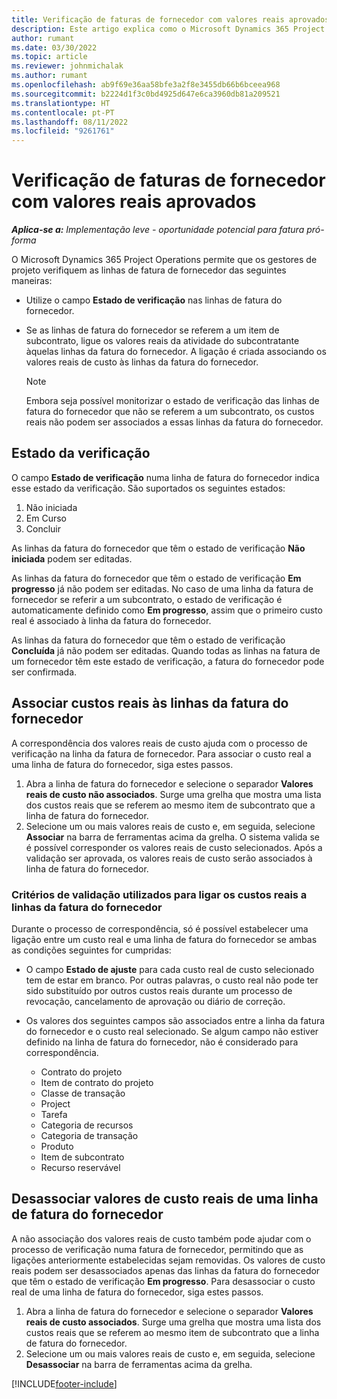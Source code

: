 ```yaml
---
title: Verificação de faturas de fornecedor com valores reais aprovados
description: Este artigo explica como o Microsoft Dynamics 365 Project Operations permite que os gestores de projeto verifiquem as faturas dos fornecedores com os valores reais que foram aprovados como contratantes durante o trabalho e tempo registados, bem como as despesas e materiais que foram utilizados pelos membros da equipa do projeto.
author: rumant
ms.date: 03/30/2022
ms.topic: article
ms.reviewer: johnmichalak
ms.author: rumant
ms.openlocfilehash: ab9f69e36aa58bfe3a2f8e3455db66b6bceea968
ms.sourcegitcommit: b2224d1f3c0bd4925d647e6ca3960db81a209521
ms.translationtype: HT
ms.contentlocale: pt-PT
ms.lasthandoff: 08/11/2022
ms.locfileid: "9261761"
---
```

# <a name="verification-of-vendor-invoices-with-approved-actuals"></a>Verificação de faturas de fornecedor com valores reais aprovados

_**Aplica-se a:** Implementação leve - oportunidade potencial para fatura pró-forma_

O Microsoft Dynamics 365 Project Operations permite que os gestores de projeto verifiquem as linhas de fatura de fornecedor das seguintes maneiras:

- Utilize o campo **Estado de verificação** nas linhas de fatura do fornecedor.
- Se as linhas de fatura do fornecedor se referem a um item de subcontrato, ligue os valores reais da atividade do subcontratante àquelas linhas da fatura do fornecedor. A ligação é criada associando os valores reais de custo às linhas da fatura do fornecedor.

    > [!NOTE]
    > Embora seja possível monitorizar o estado de verificação das linhas de fatura do fornecedor que não se referem a um subcontrato, os custos reais não podem ser associados a essas linhas da fatura do fornecedor.

## <a name="verification-status"></a>Estado da verificação

O campo **Estado de verificação** numa linha de fatura do fornecedor indica esse estado da verificação. São suportados os seguintes estados:

1. Não iniciada
2. Em Curso
3. Concluir

As linhas da fatura do fornecedor que têm o estado de verificação **Não iniciada** podem ser editadas.

As linhas da fatura do fornecedor que têm o estado de verificação **Em progresso** já não podem ser editadas. No caso de uma linha da fatura de fornecedor se referir a um subcontrato, o estado de verificação é automaticamente definido como **Em progresso**, assim que o primeiro custo real é associado à linha da fatura do fornecedor.

As linhas da fatura do fornecedor que têm o estado de verificação **Concluída** já não podem ser editadas. Quando todas as linhas na fatura de um fornecedor têm este estado de verificação, a fatura do fornecedor pode ser confirmada.

## <a name="match-cost-actuals-to-vendor-invoice-lines"></a>Associar custos reais às linhas da fatura do fornecedor

A correspondência dos valores reais de custo ajuda com o processo de verificação na linha da fatura de fornecedor. Para associar o custo real a uma linha de fatura do fornecedor, siga estes passos.

1. Abra a linha de fatura do fornecedor e selecione o separador **Valores reais de custo não associados**. Surge uma grelha que mostra uma lista dos custos reais que se referem ao mesmo item de subcontrato que a linha de fatura do fornecedor.
2. Selecione um ou mais valores reais de custo e, em seguida, selecione **Associar** na barra de ferramentas acima da grelha. O sistema valida se é possível corresponder os valores reais de custo selecionados. Após a validação ser aprovada, os valores reais de custo serão associados à linha de fatura do fornecedor.

### <a name="validation-criteria-that-are-used-to-link-cost-actuals-to-vendor-invoice-lines"></a>Critérios de validação utilizados para ligar os custos reais a linhas da fatura do fornecedor

Durante o processo de correspondência, só é possível estabelecer uma ligação entre um custo real e uma linha de fatura do fornecedor se ambas as condições seguintes for cumpridas:

- O campo **Estado de ajuste** para cada custo real de custo selecionado tem de estar em branco. Por outras palavras, o custo real não pode ter sido substituído por outros custos reais durante um processo de revocação, cancelamento de aprovação ou diário de correção.
- Os valores dos seguintes campos são associados entre a linha da fatura do fornecedor e o custo real selecionado. Se algum campo não estiver definido na linha de fatura do fornecedor, não é considerado para correspondência.

    - Contrato do projeto
    - Item de contrato do projeto
    - Classe de transação
    - Project
    - Tarefa
    - Categoria de recursos
    - Categoria de transação
    - Produto
    - Item de subcontrato
    - Recurso reservável

## <a name="unmatch-cost-actuals-from-a-vendor-invoice-line"></a>Desassociar valores de custo reais de uma linha de fatura do fornecedor

A não associação dos valores reais de custo também pode ajudar com o processo de verificação numa fatura de fornecedor, permitindo que as ligações anteriormente estabelecidas sejam removidas. Os valores de custo reais podem ser desassociados apenas das linhas da fatura do fornecedor que têm o estado de verificação **Em progresso**. Para desassociar o custo real de uma linha de fatura do fornecedor, siga estes passos.

1. Abra a linha de fatura do fornecedor e selecione o separador **Valores reais de custo associados**. Surge uma grelha que mostra uma lista dos custos reais que se referem ao mesmo item de subcontrato que a linha de fatura do fornecedor.
2. Selecione um ou mais valores reais de custo e, em seguida, selecione **Desassociar** na barra de ferramentas acima da grelha.

[!INCLUDE[footer-include](../../includes/footer-banner.md)]
